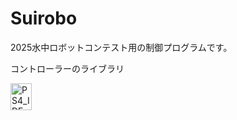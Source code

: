 # Suirobo
2025水中ロボットコンテスト用の制御プログラムです。

コントローラーのライブラリ

<img width="34" height="43" alt="PS4_IDE" src="https://github.com/user-attachments/assets/fa3746c9-adde-48e8-a89b-20bfd42e7c2f" />

